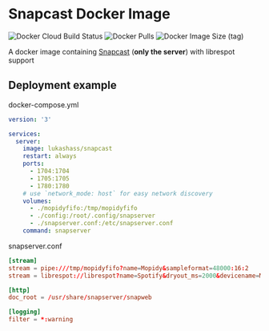 # Snapcast Docker Image

![Docker Cloud Build Status](https://img.shields.io/docker/cloud/build/lukashass/snapcast)
![Docker Pulls](https://img.shields.io/docker/pulls/lukashass/snapcast)
![Docker Image Size (tag)](https://img.shields.io/docker/image-size/lukashass/snapcast/latest)

A docker image containing [Snapcast](https://github.com/badaix/snapcast) (__only the server__) with librespot support

## Deployment example

docker-compose.yml

```yml
version: '3'

services:
  server:
    image: lukashass/snapcast
    restart: always
    ports:
      - 1704:1704
      - 1705:1705
      - 1780:1780
    # use `network_mode: host` for easy network discovery
    volumes:
      - ./mopidyfifo:/tmp/mopidyfifo
      - ./config:/root/.config/snapserver
      - ./snapserver.conf:/etc/snapserver.conf
    command: snapserver
```

snapserver.conf

```conf
[stream]
stream = pipe:///tmp/mopidyfifo?name=Mopidy&sampleformat=48000:16:2
stream = librespot://librespot?name=Spotify&dryout_ms=2000&devicename=Multiroom&autoplay=true

[http]
doc_root = /usr/share/snapserver/snapweb

[logging]
filter = *:warning
```
